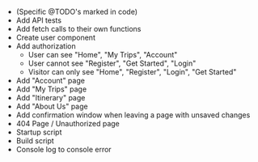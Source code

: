 - (Specific @TODO's marked in code)
- Add API tests
- Add fetch calls to their own functions
- Create user component
- Add authorization
  - User can see "Home", "My Trips", "Account"
  - User cannot see "Register", "Get Started", "Login"
  - Visitor can only see "Home", "Register", "Login", "Get Started"
- Add "Account" page
- Add "My Trips" page
- Add "Itinerary" page
- Add "About Us" page
- Add confirmation window when leaving a page with unsaved changes
- 404 Page / Unauthorized page 
- Startup script
- Build script
- Console log to console error